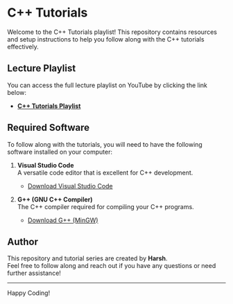 # C++ Tutorials

Welcome to the C++ Tutorials playlist! This repository contains resources and setup instructions to help you follow along with the C++ tutorials effectively.

## Lecture Playlist

You can access the full lecture playlist on YouTube by clicking the link below:

- **[C++ Tutorials Playlist](https://www.youtube.com/playlist?list=PLu0W_9lII9agpFUAlPFe_VNSlXW5uE0YL)**

## Required Software

To follow along with the tutorials, you will need to have the following software installed on your computer:

1. **Visual Studio Code**  
   A versatile code editor that is excellent for C++ development.  
   - [Download Visual Studio Code](https://code.visualstudio.com/)

2. **G++ (GNU C++ Compiler)**  
   The C++ compiler required for compiling your C++ programs.  
   - [Download G++ (MinGW)](https://sourceforge.net/projects/mingw/)

## Author

This repository and tutorial series are created by **Harsh**.  
Feel free to follow along and reach out if you have any questions or need further assistance!

---

Happy Coding!

